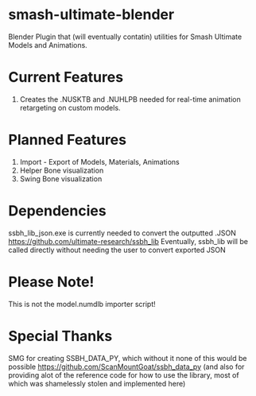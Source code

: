 # smash-ultimate-blender
Blender Plugin that (will eventually contatin) utilities for Smash Ultimate Models and Animations.

# Current Features
1.  Creates the .NUSKTB and .NUHLPB needed for real-time animation retargeting on custom models.

# Planned Features
1. Import - Export of Models, Materials, Animations
2. Helper Bone visualization
3. Swing Bone visualization

# Dependencies
ssbh_lib_json.exe is currently needed to convert the outputted .JSON https://github.com/ultimate-research/ssbh_lib
Eventually, ssbh_lib will be called directly without needing the user to convert exported JSON

# Please Note!
This is not the model.numdlb importer script! 
# Special Thanks
SMG for creating SSBH_DATA_PY, which without it none of this would be possible https://github.com/ScanMountGoat/ssbh_data_py
(and also for providing alot of the reference code for how to use the library, most of which was shamelessly stolen and implemented here)
